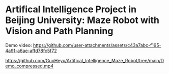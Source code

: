 # Artifical Intelligence Project in Beijing University: Maze Robot with Vision and Path Planning
Demo video:
https://github.com/user-attachments/assets/c43a7abc-f195-4a91-a6ae-affd78fc5f72

https://github.com/GuoHeyu/Artifical_Intelligence_Maze_Robot/tree/main/Demo_compressed.mp4
